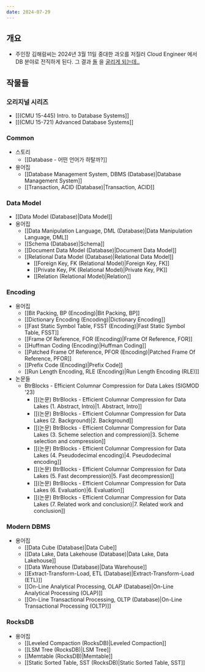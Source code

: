 ```yaml
---
date: 2024-07-29
---
```

## 개요

- 주인장 김해람씨는 2024년 3월 11일 중대한 과오를 저질러 Cloud Engineer 에서 DB 분야로 전직하게 된다. 그 결과 [돌](https://github.com/facebook/rocksdb) 을 [굴리게 되는데..](https://en.wikipedia.org/wiki/The_Myth_of_Sisyphus)

## 작물들

### 오리지널 시리즈

- [[(CMU 15-445) Intro. to Database Systems]]
- [[(CMU 15-721) Advanced Database Systems]]

### Common

- 스토리
	- [[Database - 어떤 언어가 하탈까?]]
- 용어집
	- [[Database Management System, DBMS (Database)|Database Management System]]
	- [[Transaction, ACID (Database)|Transaction, ACID]]

### Data Model

- [[Data Model (Database)|Data Model]]
- 용어집
	- [[Data Manipulation Language, DML (Database)|Data Manipulation Language, DML]]
	- [[Schema (Database)|Schema]]
	- [[Document Data Model (Database)|Document Data Model]]
	- [[Relational Data Model (Database)|Relational Data Model]]
		- [[Foreign Key, FK (Relational Model)|Foreign Key, FK]]
		- [[Private Key, PK (Relational Model)|Private Key, PK]]
		- [[Relation (Relational Model)|Relation]]

### Encoding

- 용어집
	- [[Bit Packing, BP (Encoding)|Bit Packing, BP]]
	- [[Dictionary Encoding (Encoding)|Dictionary Encoding]]
	- [[Fast Static Symbol Table, FSST (Encoding)|Fast Static Symbol Table, FSST]]
	- [[Frame Of Reference, FOR (Encoding)|Frame Of Reference, FOR]]
	- [[Huffman Coding (Encoding)|Huffman Coding]]
	- [[Patched Frame Of Reference, PFOR (Encoding)|Patched Frame Of Reference, PFOR]]
	- [[Prefix Code (Encoding)|Prefix Code]]
	- [[Run Length Encoding, RLE (Encoding)|Run Length Encoding (RLE)]]
- 논문들
	- BtrBlocks - Efficient Columnar Compression for Data Lakes (SIGMOD '23)
		- [[(논문) BtrBlocks - Efficient Columnar Compression for Data Lakes (1. Abstract, Intro)|1. Abstract, Intro]]
		- [[(논문) BtrBlocks - Efficient Columnar Compression for Data Lakes (2. Background)|2. Background]]
		- [[(논문) BtrBlocks - Efficient Columnar Compression for Data Lakes (3. Scheme selection and compression)|3. Scheme selection and compression]]
		- [[(논문) BtrBlocks - Efficient Columnar Compression for Data Lakes (4. Pseudodecimal encoding)|4. Pseudodecimal encoding]]
		- [[(논문) BtrBlocks - Efficient Columnar Compression for Data Lakes (5. Fast decompression)|5. Fast decompression]]
		- [[(논문) BtrBlocks - Efficient Columnar Compression for Data Lakes (6. Evaluation)|6. Evaluation]]
		- [[(논문) BtrBlocks - Efficient Columnar Compression for Data Lakes (7. Related work and conclusion)|7. Related work and conclusion]]

### Modern DBMS

- 용어집
	- [[Data Cube (Database)|Data Cube]]
	- [[Data Lake, Data Lakehouse (Database)|Data Lake, Data Lakehouse]]
	- [[Data Warehouse (Database)|Data Warehouse]]
	- [[Extract-Transform-Load, ETL (Database)|Extract-Transform-Load (ETL)]]
	- [[On-Line Analytical Processing, OLAP (Database)|On-Line Analytical Processing (OLAP)]]
	- [[On-Line Transactional Processing, OLTP (Database)|On-Line Transactional Processing (OLTP)]]

### RocksDB

- 용어집
	- [[Leveled Compaction (RocksDB)|Leveled Compaction]]
	- [[LSM Tree (RocksDB)|LSM Tree]]
	- [[Memtable (RocksDB)|Memtable]]
	- [[Static Sorted Table, SST (RocksDB)|Static Sorted Table, SST]]
